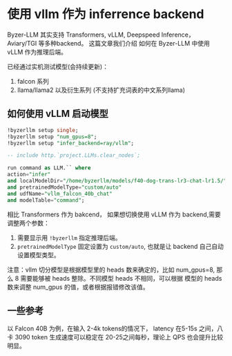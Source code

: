 # 使用 vllm 作为 inferrence backend

Byzer-LLM 其实支持 Transformers, vLLM, Deepspeed Inference， Aviary/TGI 等多种backend。 这篇文章我们介绍
如何在 Byzer-LLM 中使用 vLLM 作为推理后端。

已经通过实机测试模型(会持续更新)：

1. falcon 系列
2. llama/llama2 以及衍生系列 (不支持扩充词表的中文系列llama)

## 如何使用 vLLM 启动模型

```sql
!byzerllm setup single;
!byzerllm setup "num_gpus=8";
!byzerllm setup "infer_backend=ray/vllm";

-- include http.`project.LLMs.clear_nodes`;

run command as LLM.`` where 
action="infer"
and localModelDir="/home/byzerllm/models/f40-dog-trans-lr3-chat-lr1.5/"
and pretrainedModelType="custom/auto"
and udfName="vllm_falcon_40b_chat"
and modelTable="command";
```

相比 Transformers 作为 bakcend， 如果想切换使用 vLLM  作为 backend,需要调整两个参数：

1. 需要显示用 `!byzerllm`  指定推理后端。
2. `pretrainedModelType` 固定设置为 `custom/auto`, 也就是让 backend 自己自动设置模型类型。

注意：vllm 切分模型是根据模型里的 heads 数来确定的，比如 num_gpus=8, 那么 8 需要能够被 heads 整除。不同模型 heads 不相同，可以根据
模型的 heads 数来调整 num_gpus 的值，或者根据报错修改该值。

## 一些参考

以 Falcon 40B 为例，在输入 2-4k tokens的情况下， latency 在5-15s 之间，八卡 3090 token 生成速度可以稳定在  20-25之间每秒，理论上 QPS 也会提升比较明显。